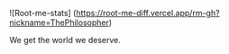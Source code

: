 ![Root-me-stats] (https://root-me-diff.vercel.app/rm-gh?nickname=ThePhilosopher)

We get the world we deserve.
